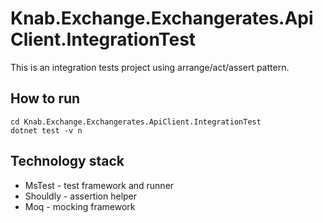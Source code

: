 ﻿
# Knab.Exchange.Exchangerates.ApiClient.IntegrationTest #

This is an integration tests project using arrange/act/assert pattern.

## How to run

```
cd Knab.Exchange.Exchangerates.ApiClient.IntegrationTest
dotnet test -v n
```

## Technology stack ##
- MsTest - test framework and runner
- Shouldly - assertion helper
- Moq - mocking framework



